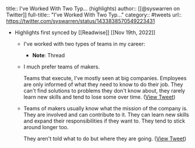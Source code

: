 title:: I've Worked With Two Typ... (highlights)
author:: [[@syswarren on Twitter]]
full-title:: "I've Worked With Two Typ..."
category:: #tweets
url:: https://twitter.com/syswarren/status/1433838570549223431

- Highlights first synced by [[Readwise]] [[Nov 19th, 2022]]
	- I've worked with two types of teams in my career:
		- **Note**: Thread
	- I much prefer teams of makers.
	  
	  Teams that execute, I've mostly seen at big companies. Employees are only informed of what they need to know to do their job. They can't find solutions to problems they don't know about, they rarely learn new skills and tend to lose some over time. ([View Tweet](https://twitter.com/syswarren/status/1433839915352174597))
	- Teams of makers usually know what the mission of the company is. They are involved and can contribute to it. They can learn new skills and expand their responsibilities if they want to.
	  They tend to stick around longer too.
	  
	  They aren't told what to do but where they are going. ([View Tweet](https://twitter.com/syswarren/status/1433841555115286538))